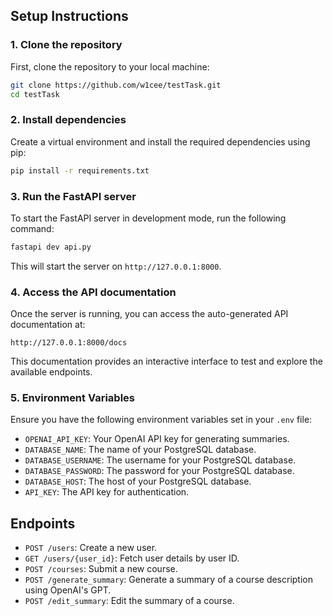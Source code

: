 ## Setup Instructions

### 1. Clone the repository

First, clone the repository to your local machine:

```bash
git clone https://github.com/w1cee/testTask.git
cd testTask
```

### 2. Install dependencies

Create a virtual environment and install the required dependencies using pip:

```bash
pip install -r requirements.txt
```

### 3. Run the FastAPI server

To start the FastAPI server in development mode, run the following command:

```bash
fastapi dev api.py
```

This will start the server on `http://127.0.0.1:8000`.

### 4. Access the API documentation

Once the server is running, you can access the auto-generated API documentation at:

```
http://127.0.0.1:8000/docs
```

This documentation provides an interactive interface to test and explore the available endpoints.

### 5. Environment Variables

Ensure you have the following environment variables set in your `.env` file:

- `OPENAI_API_KEY`: Your OpenAI API key for generating summaries.
- `DATABASE_NAME`: The name of your PostgreSQL database.
- `DATABASE_USERNAME`: The username for your PostgreSQL database.
- `DATABASE_PASSWORD`: The password for your PostgreSQL database.
- `DATABASE_HOST`: The host of your PostgreSQL database.
- `API_KEY`: The API key for authentication.

## Endpoints

- `POST /users`: Create a new user.
- `GET /users/{user_id}`: Fetch user details by user ID.
- `POST /courses`: Submit a new course.
- `POST /generate_summary`: Generate a summary of a course description using OpenAI's GPT.
- `POST /edit_summary`: Edit the summary of a course.
